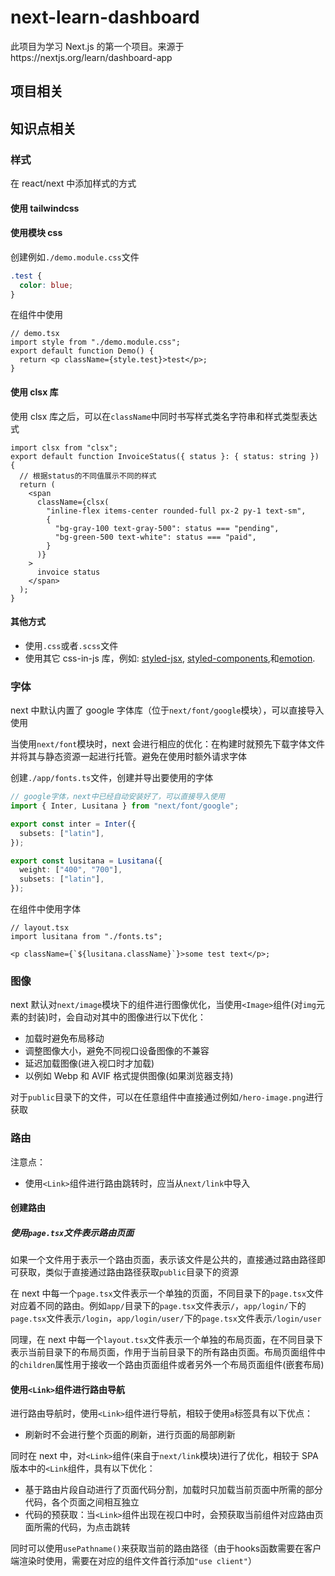 # next-learn-dashboard

此项目为学习 Next.js 的第一个项目。来源于https://nextjs.org/learn/dashboard-app

## 项目相关

## 知识点相关

### 样式

在 react/next 中添加样式的方式

#### 使用 tailwindcss

#### 使用模块 css

创建例如`./demo.module.css`文件

```css
.test {
  color: blue;
}
```

在组件中使用

```tsx
// demo.tsx
import style from "./demo.module.css";
export default function Demo() {
  return <p className={style.test}>test</p>;
}
```

#### 使用 clsx 库

使用 clsx 库之后，可以在`className`中同时书写样式类名字符串和样式类型表达式

```tsx
import clsx from "clsx";
export default function InvoiceStatus({ status }: { status: string }) {
  // 根据status的不同值展示不同的样式
  return (
    <span
      className={clsx(
        "inline-flex items-center rounded-full px-2 py-1 text-sm",
        {
          "bg-gray-100 text-gray-500": status === "pending",
          "bg-green-500 text-white": status === "paid",
        }
      )}
    >
      invoice status
    </span>
  );
}
```

#### 其他方式

- 使用`.css`或者`.scss`文件
- 使用其它 css-in-js 库，例如: [styled-jsx](https://github.com/vercel/styled-jsx), [styled-components](https://github.com/vercel/next.js/tree/canary/examples/with-styled-components),和[emotion](https://github.com/vercel/next.js/tree/canary/examples/with-emotion).

### 字体

next 中默认内置了 google 字体库（位于`next/font/google`模块），可以直接导入使用

当使用`next/font`模块时，next 会进行相应的优化：在构建时就预先下载字体文件并将其与静态资源一起进行托管。避免在使用时额外请求字体

创建`./app/fonts.ts`文件，创建并导出要使用的字体

```ts
// google字体，next中已经自动安装好了，可以直接导入使用
import { Inter, Lusitana } from "next/font/google";

export const inter = Inter({
  subsets: ["latin"],
});

export const lusitana = Lusitana({
  weight: ["400", "700"],
  subsets: ["latin"],
});
```

在组件中使用字体

```tsx
// layout.tsx
import lusitana from "./fonts.ts";

<p className={`${lusitana.className}`}>some test text</p>;
```

### 图像

next 默认对`next/image`模块下的组件进行图像优化，当使用`<Image>`组件(对`img`元素的封装)时，会自动对其中的图像进行以下优化：

- 加载时避免布局移动
- 调整图像大小，避免不同视口设备图像的不兼容
- 延迟加载图像(进入视口时才加载)
- 以例如 Webp 和 AVIF 格式提供图像(如果浏览器支持)

对于`public`目录下的文件，可以在任意组件中直接通过例如`/hero-image.png`进行获取

### 路由

注意点：

- 使用`<Link>`组件进行路由跳转时，应当从`next/link`中导入

#### 创建路由

##### 使用`page.tsx`文件表示路由页面

如果一个文件用于表示一个路由页面，表示该文件是公共的，直接通过路由路径即可获取，类似于直接通过路由路径获取`public`目录下的资源

在 next 中每一个`page.tsx`文件表示一个单独的页面，不同目录下的`page.tsx`文件对应着不同的路由。例如`app/`目录下的`page.tsx`文件表示`/`，`app/login/`下的`page.tsx`文件表示`/login`，`app/login/user/`下的`page.tsx`文件表示`/login/user`

同理，在 next 中每一个`layout.tsx`文件表示一个单独的布局页面，在不同目录下表示当前目录下的布局页面，作用于当前目录下的所有路由页面。布局页面组件中的`children`属性用于接收一个路由页面组件或者另外一个布局页面组件(嵌套布局)

#### 使用`<Link>`组件进行路由导航

进行路由导航时，使用`<Link>`组件进行导航，相较于使用`a`标签具有以下优点：

- 刷新时不会进行整个页面的刷新，进行页面的局部刷新

同时在 next 中，对`<Link>`组件(来自于`next/link`模块)进行了优化，相较于 SPA 版本中的`<Link`组件，具有以下优化：

- 基于路由片段自动进行了页面代码分割，加载时只加载当前页面中所需的部分代码，各个页面之间相互独立
- 代码的预获取：当`<Link>`组件出现在视口中时，会预获取当前组件对应路由页面所需的代码，为点击跳转

同时可以使用`usePathname()`来获取当前的路由路径（由于hooks函数需要在客户端渲染时使用，需要在对应的组件文件首行添加`"use client"`）
